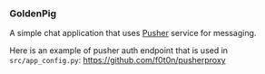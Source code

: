### GoldenPig

A simple chat application that uses [Pusher](http://pusher.com/) service for messaging.

Here is an example of pusher auth endpoint that is used in `src/app_config.py`: https://github.com/f0t0n/pusherproxy